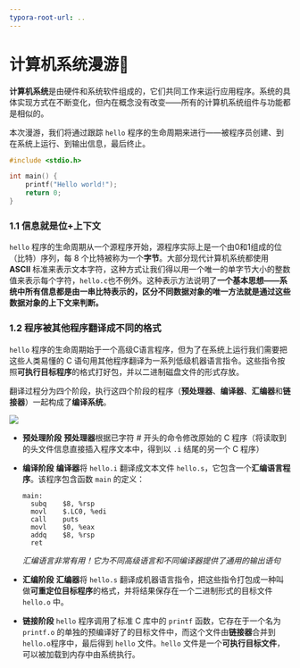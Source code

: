 ```yaml
---
typora-root-url: ..
---
```


# 计算机系统漫游:rocket:

**计算机系统**是由硬件和系统软件组成的，它们共同工作来运行应用程序。系统的具体实现方式在不断变化，但内在概念没有改变——所有的计算机系统组件与功能都是相似的。

本次漫游，我们将通过跟踪 `hello` 程序的生命周期来进行——被程序员创建、到在系统上运行、到输出信息，最后终止。

```c
#include <stdio.h>

int main() {
    printf("Hello world!");
    return 0;
}
```



### 1.1 信息就是位+上下文

`hello` 程序的生命周期从一个源程序开始，源程序实际上是一个由0和1组成的位（比特）序列，每 8 个比特被称为一个**字节**。大部分现代计算机系统都使用 **ASCII** 标准来表示文本字符，这种方式让我们得以用一个唯一的单字节大小的整数值来表示每个字符，`hello.c`也不例外。这种表示方法说明了**一个基本思想——系统中所有信息都是由一串比特表示的，区分不同数据对象的唯一方法就是通过这些数据对象的上下文来判断。**



### 1.2 程序被其他程序翻译成不同的格式

`hello` 程序的生命周期始于一个高级C语言程序，但为了在系统上运行我们需要把这些人类易懂的 C 语句用其他程序翻译为一系列低级机器语言指令。这些指令按照**可执行目标程序**的格式打好包，并以二进制磁盘文件的形式存放。

翻译过程分为四个阶段，执行这四个阶段的程序（**预处理器**、**编译器**、**汇编器**和**链接器**）一起构成了**编译系统**。

![](/img/1.1.png)

- **预处理阶段** **预处理器**根据已字符 # 开头的命令修改原始的 C 程序（将读取到的头文件信息直接插入程序文本中，得到以 `.i` 结尾的另一个 C 程序）

- **编译阶段** **编译器**将 `hello.i` 翻译成文本文件 `hello.s`，它包含一个**汇编语言程序**。该程序包含函数 `main` 的定义：

  ```
  main:
  	subq	$8, %rsp
  	movl	$.LC0, %edi
  	call	puts
  	movl	$0, %eax
  	addq	$8, %rsp
  	ret
  ```

  *汇编语言非常有用！它为不同高级语言和不同编译器提供了通用的输出语句*

- **汇编阶段** **汇编器**将 `hello.s` 翻译成机器语言指令，把这些指令打包成一种叫做**可重定位目标程序**的格式，并将结果保存在一个二进制形式的目标文件 `hello.o` 中。

- **链接阶段**  `hello` 程序调用了标准 C 库中的 `printf` 函数，它存在于一个名为 `printf.o` 的单独的预编译好了的目标文件中，而这个文件由**链接器**合并到 `hello.o`程序中，最后得到 `hello` 文件。`hello` 文件是一个**可执行目标文件**，可以被加载到内存中由系统执行。